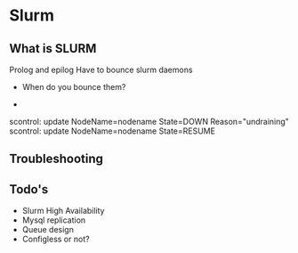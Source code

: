 # Slurm

## What is SLURM

Prolog and epilog
Have to bounce slurm daemons


* When do you bounce them?

*

  scontrol: update NodeName=nodename State=DOWN Reason="undraining"
  scontrol: update NodeName=nodename State=RESUME


## Troubleshooting


## Todo's

* Slurm High Availability
* Mysql replication
* Queue design
* Configless or not?
